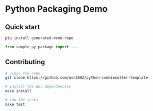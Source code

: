 # Python Packaging Demo

## Quick start

```bash
pip install generated-demo-repo
```

```python
from sample_py_package import ...
```

## Contributing

```bash
# clone the repo
git clone https://github.com/avr2002/python-cookiecutter-template

# install the dev dependencies
make install

# run the tests
make test
```
